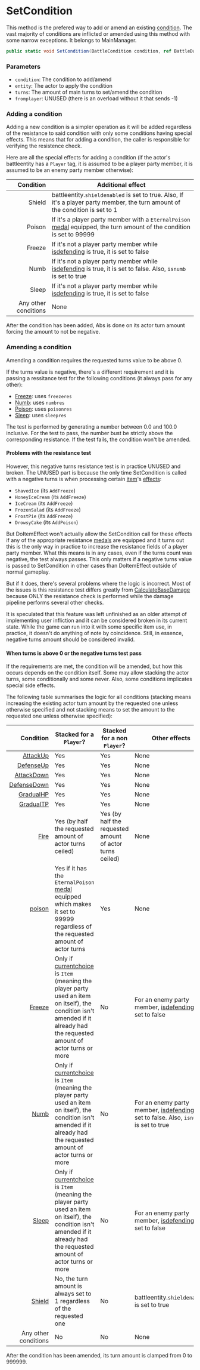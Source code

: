 # SetCondition
This method is the prefered way to add or amend an existing [condition](../Conditions.md). The vast majority of conditions are inflicted or amended using this method with some narrow exceptions. It belongs to MainManager.

```cs
public static void SetCondition(BattleCondition condition, ref BattleData entity, int turns, int fromplayer)
```

### Parameters

- `condition`: The condition to add/amend
- `entity`: The actor to apply the condition
- `turns`: The amount of main turns to set/amend the condition
- `fromplayer`: UNUSED (there is an overload without it that sends -1)

### Adding a condition
Adding a new condition is a simpler operation as it will be added regardless of the resistance to said condition with only some conditions having special effects. This means that for adding a condition, the caller is responsible for verifying the resistence check.

Here are all the special effects for adding a condition (if the actor's battleentity has a `Player` tag, it is assumed to be a player party member, it is assumed to be an enemy party member otherwise):

|Condition|Additional effect|
|--------:|-----------------|
|Shield|battleentity.`shieldenabled` is set to true. Also, If it's a player party member, the turn amount of the condition is set to 1|
|Poison|If it's a player party member with a `EternalPoison` [medal](../../../Enums%20and%20IDs/Medal.md) equipped, the turn amount of the condition is set to 99999|
|Freeze|If it's not a player party member while [isdefending](../Enemy%20features.md#isdefending) is true, it is set to false|
|Numb|If it's not a player party member while [isdefending](../Enemy%20features.md#isdefending) is true, it is set to false. Also, `isnumb` is set to true|
|Sleep|If it's not a player party member while [isdefending](../Enemy%20features.md#isdefending) is true, it is set to false|
|Any other conditions|None|

After the condition has been added, Abs is done on its actor turn amount forcing the amount to not be negative.

### Amending a condition
Amending a condition requires the requested turns value to be above 0.

If the turns value is negative, there's a different requirement and it is passing a ressitance test for the following conditions (it always pass for any other):

- [Freeze](../BattleCondition/Freeze.md): uses `freezeres`
- [Numb](../BattleCondition/Numb.md): uses `numbres`
- [Poison](../BattleCondition/Poison.md): uses `poisonres`
- [Sleep](../BattleCondition/Sleep.md): uses `sleepres`

The test is performed by generating a number between 0.0 and 100.0 inclusive. For the test to pass, the number bust be strictly above the corresponding resistance. If the test fails, the condition won't be amended.

#### Problems with the resistance test
However, this negative turns resistance test is in practice UNUSED and broken. The UNUSED part is because the only time SetCondition is called with a negative turns is when processing certain [item](../../../Enums%20and%20IDs/Items.md)'s [effects](../../../TextAsset%20Data/Items%20data.md):

- `ShavedIce` (its `AddFreeze`)
- `HoneyIceCream` (its `AddFreeze`)
- `IceCream` (its `AddFreeze`)
- `FrozenSalad` (its `AddFreeze`)
- `FrostPie` (its `AddFreeze`)
- `DrowsyCake` (its `AddPoison`)

But DoItemEffect won't actually allow the SetCondition call for these effects if any of the appropriate resistance [medals](../../../Enums%20and%20IDs/Medal.md) are equipped and it turns out this is the only way in practice to increase the resistance fields of a player party member. What this means is in any cases, even if the turns count was negative, the test always passes. This only matters if a negative turns value is passed to SetCondition in other cases than DoItemEffect outside of normal gameplay.

But if it does, there's several problems where the logic is incorrect. Most of the issues is this resistance test differs greatly from [CalculateBaseDamage](../../Damage%20pipeline/CalculateBaseDamage.md) because ONLY the resistance check is performed while the damage pipeline performs several other checks.

It is speculated that this feature was left unfinished as an older attempt of implementing user infliction and it can be considered broken in its current state. While the game can run into it with some specific item use, in practice, it doesn't do anything of note by coincidence. Still, in essence, negative turns amount should be considered invalid.

#### When turns is above 0 or the negative turns test pass
If the requirements are met, the condition will be amended, but how this occurs depends on the condition itself. Some may allow stacking the actor turns, some conditionally and some never. Also, some conditions implicates special side effects.

The following table summarises the logic for all conditions (stacking means increasing the existing actor turn amount by the requested one unless otherwise specified and not stacking means to set the amount to the requested one unless otherwise specified):

|Condition|Stacked for a `Player`?|Stacked for a non `Player`?|Other effects|
|--------:|----------------------|---------------------------|------------|
|[AttackUp](../BattleCondition/AttackUp.md)|Yes|Yes|None|
|[DefenseUp](../BattleCondition/DefenseUp.md)|Yes|Yes|None|
|[AttackDown](../BattleCondition/AttackDown.md)|Yes|Yes|None|
|[DefenseDown](../BattleCondition/DefenseDown.md)|Yes|Yes|None|
|[GradualHP](../BattleCondition/GradualHP.md)|Yes|Yes|None|
|[GradualTP](../BattleCondition/GradualTP.md)|Yes|Yes|None|
|[Fire](../BattleCondition/Fire.md)|Yes (by half the requested amount of actor turns ceiled)|Yes (by half the requested amount of actor turns ceiled)|None|
|[poison](../BattleCondition/Poison.md)|Yes if it has the `EternalPoison` [medal](../../../Enums%20and%20IDs/Medal.md) equipped which makes it set to 99999 regardless of the requested amount of actor turns|Yes|None|
|[Freeze](../BattleCondition/Freeze.md)|Only if [currentchoice](../../Player%20UI/Actions.md) is `Item` (meaning the player party used an item on itself), the condition isn't amended if it already had the requested amount of actor turns or more|No|For an enemy party member, [isdefending](../Enemy%20features.md#isdefending) is set to false|
|[Numb](../BattleCondition/Numb.md)|Only if [currentchoice](../../Player%20UI/Actions.md) is `Item` (meaning the player party used an item on itself), the condition isn't amended if it already had the requested amount of actor turns or more|No|For an enemy party member, [isdefending](../Enemy%20features.md#isdefending) is set to false. Also, `isnumb` is set to true|
|[Sleep](../BattleCondition/Sleep.md)|Only if [currentchoice](../../Player%20UI/Actions.md) is `Item` (meaning the player party used an item on itself), the condition isn't amended if it already had the requested amount of actor turns or more|No|For an enemy party member, [isdefending](../Enemy%20features.md#isdefending) is set to false|
|[Shield](../BattleCondition/Shield.md)|No, the turn amount is always set to 1 regardless of the requested one|No|battleentity.`shieldenabled` is set to true|
|Any other conditions|No|No|None|

After the condition has been amended, its turn amount is clamped from 0 to 999999.
